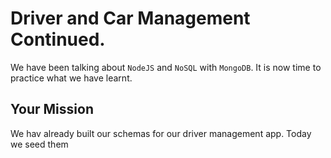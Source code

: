 # Driver and Car Management Continued.

We have been talking about `NodeJS` and `NoSQL` with `MongoDB`. It is now time to practice what we have learnt.

## Your Mission
We hav already built our schemas for our driver management app. Today we seed them
